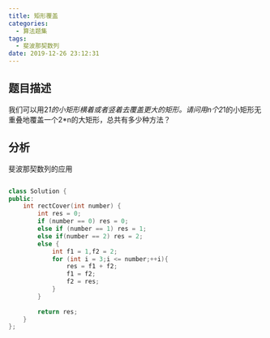```yaml
---
title: 矩形覆盖
categories:
  - 算法题集
tags:
  - 斐波那契数列
date: 2019-12-26 23:12:31
---
```


## 题目描述
我们可以用2*1的小矩形横着或者竖着去覆盖更大的矩形。请问用n个2*1的小矩形无重叠地覆盖一个2*n的大矩形，总共有多少种方法？

## 分析
斐波那契数列的应用
```c++

class Solution {
public:
    int rectCover(int number) {
        int res = 0;
        if (number == 0) res = 0;
        else if (number == 1) res = 1;
        else if(number == 2) res = 2;
        else {
            int f1 = 1,f2 = 2;
            for (int i = 3;i <= number;++i){
                res = f1 + f2;
                f1 = f2;
                f2 = res;
            }
        }
        
        return res;
    }
};
```
